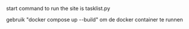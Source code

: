 start command to run the site is tasklist.py

gebruik "docker compose up --build" om de docker container te runnen
